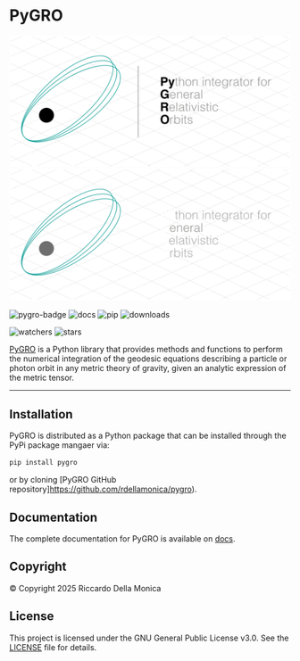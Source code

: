 # PyGRO

![PyGRO](/docs/source/_static/pygro-banner.png#gh-light-mode-only)
![PyGRO](/docs/source/_static/pygro-banner-dark.png#gh-dark-mode-only)

![pygro-badge](https://img.shields.io/badge/pygro-v.1.0.0-blue)
![docs](https://img.shields.io/badge/docs-passing-green?link=https://rdellamonica.github.io/pygro/index.html)
![pip](https://img.shields.io/badge/pypi-pygro-orange?link=https://pypi.org/project/PyGRO)
![downloads](https://img.shields.io/pypi/dm/PyGRO)

![watchers](https://img.shields.io/github/watchers/rdellamonica/pygro) ![stars](https://img.shields.io/github/stars/rdellamonica/pygro)

[PyGRO](https://github.com/rdellamonica/pygro) is a Python library that provides methods and functions to perform the numerical integration of the geodesic equations describing a particle or photon orbit in any metric theory of gravity, given an analytic expression of the metric tensor.

---

## Installation

PyGRO is distributed as a Python package that can be installed through the PyPi package mangaer via:

```bash
pip install pygro
```

or by cloning [PyGRO GitHub repository]https://github.com/rdellamonica/pygro).

## Documentation

The complete documentation for PyGRO is available on [docs](https://rdellamonica.github.io/pygro/index.html).

## Copyright

© Copyright 2025 Riccardo Della Monica

## License

This project is licensed under the GNU General Public License v3.0. See the [LICENSE](./LICENSE.txt) file for details.
